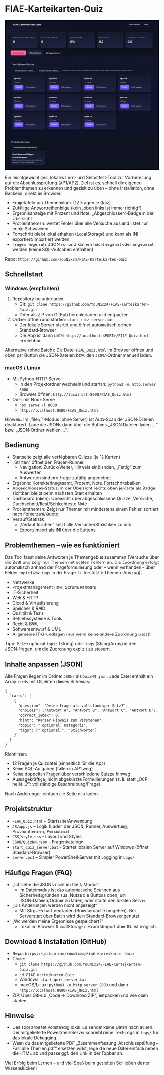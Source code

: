 # FIAE‑Karteikarten‑Quiz
![alt text](Preview.png)

Ein leichtgewichtiges, lokales Lern‑ und Selbsttest‑Tool zur Vorbereitung auf die Abschlussprüfung (AP1/AP2). Ziel ist es, schnell die eigenen Problemthemen zu erkennen und gezielt zu üben – ohne Installation, ohne Backend, direkt im Browser.

- Fragetafeln pro Themenblock (12 Fragen je Quiz)
- Zufällige Antwortreihenfolge (kein „oben links ist immer richtig“)
- Ergebnisanzeige mit Prozent und Note, „Abgeschlossen“‑Badge in der Übersicht
- Problemthemen: wertet Fehler über alle Versuche aus und listet nur echte Schwächen
- Fortschritt bleibt lokal erhalten (LocalStorage) und kann als INI exportiert/importiert werden
- Fragen liegen als JSON vor und können leicht ergänzt oder angepasst werden (keine SQL‑Aufgaben enthalten)

Repo: `https://github.com/YouNix24/FIAE-Karteikarten-Quiz`


## Schnellstart

### Windows (empfohlen)

1. Repository herunterladen
   - Git: `git clone https://github.com/YouNix24/FIAE-Karteikarten-Quiz.git`
   - Oder als ZIP von GitHub herunterladen und entpacken
2. Ordner öffnen und starten: `start_quiz_server.bat`
   - Der lokale Server startet und öffnet automatisch deinen Standard‑Browser
   - Die App ist dann unter `http://localhost:<PORT>/FIAE_Quiz.html` erreichbar

Alternative (ohne Batch): Die Datei `FIAE_Quiz.html` im Browser öffnen und oben per Button die JSON‑Dateien bzw. den `JSON/`‑Ordner manuell laden.

### macOS / Linux

- Mit Python‑HTTP‑Server
  - In den Projektordner wechseln und starten: `python3 -m http.server 8000`
  - Browser öffnen: `http://localhost:8000/FIAE_Quiz.html`
- Oder mit Node Serve
  - `npx serve -l 8000`
  - `http://localhost:8000/FIAE_Quiz.html`

Hinweis: Im „file://“‑Modus (ohne Server) ist Auto‑Scan der JSON‑Dateien deaktiviert. Lade die JSONs dann über die Buttons „JSON‑Dateien laden …“ bzw. „JSON‑Ordner wählen …“.


## Bedienung

- Startseite zeigt alle verfügbaren Quizze (je 12 Karten)
- „Starten“ öffnet den Fragen‑Runner
  - Navigation: Zurück/Weiter, Hinweis einblenden, „Fertig“ zum Auswerten
  - Antworten sind pro Frage zufällig angeordnet
- Ergebnis: Korrekte/insgesamt, Prozent, Note, Fortschrittsbalken
- Abgeschlossen‑Status: In der Übersicht rechts oben je Karte als Badge sichtbar; bleibt beim nächsten Start erhalten
- Dashboard (oben): Übersicht über abgeschlossene Quizze, Versuche, Durchschnitt/Best/Schlechteste Note
- Problemthemen: Zeigt nur Themen mit mindestens einem Fehler, sortiert nach Fehlerzahl/Quote
- Verlauf/Statistik
  - „Verlauf löschen“ setzt alle Versuche/Statistiken zurück
  - Export/Import als INI über die Buttons


## Problemthemen – wie es funktioniert

Das Tool fasst deine Antworten je Themengebiet zusammen (Versuche über die Zeit) und zeigt nur Themen mit echten Fehlern an. Die Zuordnung erfolgt automatisch anhand der Frageformulierung oder – wenn vorhanden – über Felder `topic` bzw. `tags` in der Frage. Unterstützte Themen (Auszug):

- Netzwerke
- Projektmanagement (inkl. Scrum/Kanban)
- IT‑Sicherheit
- Web & HTTP
- Cloud & Virtualisierung
- Speicher & RAID
- Qualität & Tests
- Betriebssysteme & Tools
- Recht & BWL
- Softwareentwurf & UML
- Allgemeine IT‑Grundlagen (nur wenn keine andere Zuordnung passt)

Tipp: Setze optional `topic` (String) oder `tags` (String/Array) in den JSON‑Fragen, um die Zuordnung explizit zu steuern.


## Inhalte anpassen (JSON)

Alle Fragen liegen im Ordner `JSON/` als `QuizNN.json`. Jede Datei enthält ein Array `cards` mit Objekten dieses Schemas:

```
{
  "cards": [
    {
      "question": "Deine Frage als vollständiger Satz?",
      "choices": ["Antwort A", "Antwort B", "Antwort C", "Antwort D"],
      "correct_index": 0,
      "hint": "Kurzer Hinweis zum Verstehen",
      "topic": "(optional) Kategorie",
      "tags": ["(optional)", "Stichworte"]
    }
  ]
}
```

Richtlinien:
- 12 Fragen je Quizdatei (einheitlich für die App)
- Keine SQL‑Aufgaben (fallen in AP1 weg)
- Keine doppelten Fragen über verschiedene Quizze hinweg
- Aussagekräftige, nicht abgekürzte Formulierungen (z. B. statt „OCP heißt…?“: vollständige Beschreibung/Frage)

Nach Änderungen einfach die Seite neu laden.


## Projektstruktur

- `FIAE_Quiz.html` – Startseite/Anwendung
- `JS/app.js` – Logik (Laden der JSON, Runner, Auswertung, Problemthemen, Persistenz)
- `CSS/style.css` – Layout und Styles
- `JSON/QuizNN.json` – Fragenkataloge
- `start_quiz_server.bat` – Startet lokalen Server auf Windows (öffnet Standard‑Browser)
- `server.ps1` – Simpler PowerShell‑Server mit Logging in `Logs/`


## Häufige Fragen (FAQ)

- „Ich sehe die JSONs nicht im file:// Modus“
  - Im Dateimodus ist das automatische Scannen aus Sicherheitsgründen aus. Nutze die Buttons oben, um JSON‑Dateien/Ordner zu laden, oder starte den lokalen Server.
- „Die Änderungen werden nicht angezeigt“
  - Mit Strg+F5 hart neu laden (Browsercache umgehen). Bei Serverstart über Batch wird dein Standard‑Browser genutzt.
- „Wo werden meine Ergebnisse gespeichert?“
  - Lokal im Browser (LocalStorage). Export/Import über INI ist möglich.


## Download & Installation (GitHub)

- Repo: `https://github.com/YouNix24/FIAE-Karteikarten-Quiz`
- Clone:
  - `git clone https://github.com/YouNix24/FIAE-Karteikarten-Quiz.git`
  - `cd FIAE-Karteikarten-Quiz`
  - Windows: `start_quiz_server.bat`
  - macOS/Linux: `python3 -m http.server 8000` und dann `http://localhost:8000/FIAE_Quiz.html`
- ZIP: Über GitHub „Code → Download ZIP“, entpacken und wie oben starten


## Hinweise

- Das Tool arbeitet vollständig lokal. Es sendet keine Daten nach außen. Der mitgelieferte PowerShell‑Server schreibt reine Text‑Logs in `Logs/` für das lokale Debugging.
- Wenn du das mitgelieferte PDF „Zusammenfassung_Abschlussprüfung – Fast alle Themen.pdf“ ersetzen willst, lege die neue Datei einfach neben die HTML ab und passe ggf. den Link in der Topbar an.

Viel Erfolg beim Lernen – und viel Spaß beim gezielten Schließen deiner Wissenslücken!
